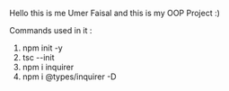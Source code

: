 Hello this is me Umer Faisal and this is my OOP Project :)

Commands used in it :

1. npm init -y
2. tsc --init
3. npm i inquirer
4. npm i @types/inquirer -D
